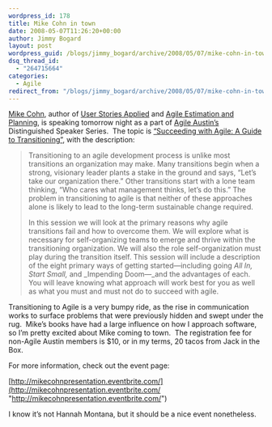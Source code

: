 ```yaml
---
wordpress_id: 178
title: Mike Cohn in town
date: 2008-05-07T11:26:20+00:00
author: Jimmy Bogard
layout: post
wordpress_guid: /blogs/jimmy_bogard/archive/2008/05/07/mike-cohn-in-town.aspx
dsq_thread_id:
  - "264715664"
categories:
  - Agile
redirect_from: "/blogs/jimmy_bogard/archive/2008/05/07/mike-cohn-in-town.aspx/"
---
```

[Mike Cohn](http://blog.mountaingoatsoftware.com/), author of [User Stories Applied](http://www.amazon.com/User-Stories-Applied-Development-Addison-Wesley/dp/0321205685) and [Agile Estimation and Planning](http://www.amazon.com/Agile-Estimating-Planning-Robert-Martin/dp/0131479415), is speaking tomorrow night as a part of [Agile Austin&#8217;s](http://agileaustin.org/) Distinguished Speaker Series.&nbsp; The topic is [&#8220;Succeeding with Agile: A Guide to Transitioning&#8221;](http://mikecohnpresentation.eventbrite.com/), with the description:

> Transitioning to an agile development process is unlike most transitions an organization may make. Many transitions begin when a strong, visionary leader plants a stake in the ground and says, “Let’s take our organization there.” Other transitions start with a lone team thinking, “Who cares what management thinks, let’s do this.” The problem in transitioning to agile is that neither of these approaches alone is likely to lead to the long-term sustainable change required.
> 
> In this session we will look at the primary reasons why agile transitions fail and how to overcome them. We will explore what is necessary for self-organizing teams to emerge and thrive within the transitioning organization. We will also the role self-organization must play during the transition itself. This session will include a description of the eight primary ways of getting started—including going _All In, Start Small,_ and _Impending Doom—_and the advantages of each. You will leave knowing what approach will work best for you as well as what you must and must not do to succeed with agile. 

Transitioning to Agile is a very bumpy ride, as the rise in communication works to surface problems that were previously hidden and swept under the rug.&nbsp; Mike&#8217;s books have had a large influence on how I approach software, so I&#8217;m pretty excited about Mike coming to town.&nbsp; The registration fee for non-Agile Austin members is $10, or in my terms, 20 tacos from Jack in the Box.

For more information, check out the event page:

[http://mikecohnpresentation.eventbrite.com/](http://mikecohnpresentation.eventbrite.com/ "http://mikecohnpresentation.eventbrite.com/")

I know it&#8217;s not Hannah Montana, but it should be a nice event nonetheless.